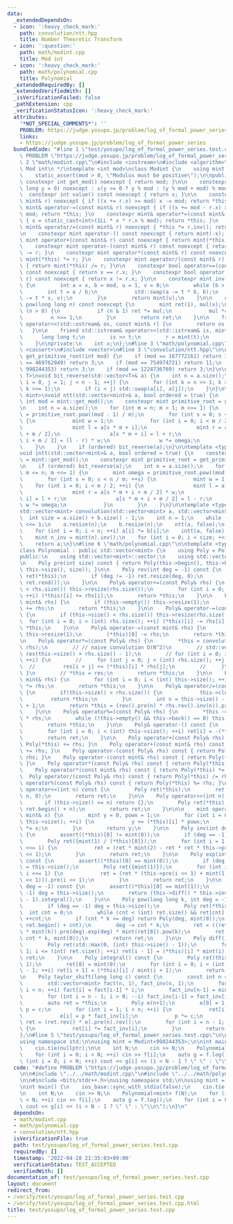 ```yaml
---
data:
  _extendedDependsOn:
  - icon: ':heavy_check_mark:'
    path: convolution/ntt.hpp
    title: Number Theoretic Transform
  - icon: ':question:'
    path: math/modint.cpp
    title: Mod int
  - icon: ':heavy_check_mark:'
    path: math/polynomial.cpp
    title: Polynomial
  _extendedRequiredBy: []
  _extendedVerifiedWith: []
  _isVerificationFailed: false
  _pathExtension: cpp
  _verificationStatusIcon: ':heavy_check_mark:'
  attributes:
    '*NOT_SPECIAL_COMMENTS*': ''
    PROBLEM: https://judge.yosupo.jp/problem/log_of_formal_power_series
    links:
    - https://judge.yosupo.jp/problem/log_of_formal_power_series
  bundledCode: "#line 1 \"test/yosupo/log_of_formal_power_series.test.cpp\"\n#define\
    \ PROBLEM \"https://judge.yosupo.jp/problem/log_of_formal_power_series\"\n\n#line\
    \ 2 \"math/modint.cpp\"\n#include <iostream>\n#include <algorithm>\n\n/*\n * @brief\
    \ Mod int\n */\ntemplate <int mod>\nclass Modint {\n    using mint = Modint;\n\
    \    static_assert(mod > 0, \"Modulus must be positive\");\n\npublic:\n    static\
    \ constexpr int get_mod() noexcept { return mod; }\n\n    constexpr Modint(long\
    \ long y = 0) noexcept : x(y >= 0 ? y % mod : (y % mod + mod) % mod) {}\n\n  \
    \  constexpr int value() const noexcept { return x; }\n\n    constexpr mint& operator+=(const\
    \ mint& r) noexcept { if ((x += r.x) >= mod) x -= mod; return *this; }\n    constexpr\
    \ mint& operator-=(const mint& r) noexcept { if ((x += mod - r.x) >= mod) x -=\
    \ mod; return *this; }\n    constexpr mint& operator*=(const mint& r) noexcept\
    \ { x = static_cast<int>(1LL * x * r.x % mod); return *this; }\n    constexpr\
    \ mint& operator/=(const mint& r) noexcept { *this *= r.inv(); return *this; }\n\
    \n    constexpr mint operator-() const noexcept { return mint(-x); }\n\n    constexpr\
    \ mint operator+(const mint& r) const noexcept { return mint(*this) += r; }\n\
    \    constexpr mint operator-(const mint& r) const noexcept { return mint(*this)\
    \ -= r; }\n    constexpr mint operator*(const mint& r) const noexcept { return\
    \ mint(*this) *= r; }\n    constexpr mint operator/(const mint& r) const noexcept\
    \ { return mint(*this) /= r; }\n\n    constexpr bool operator==(const mint& r)\
    \ const noexcept { return x == r.x; }\n    constexpr bool operator!=(const mint&\
    \ r) const noexcept { return x != r.x; }\n\n    constexpr mint inv() const noexcept\
    \ {\n        int a = x, b = mod, u = 1, v = 0;\n        while (b > 0) {\n    \
    \        int t = a / b;\n            std::swap(a -= t * b, b);\n            std::swap(u\
    \ -= t * v, v);\n        }\n        return mint(u);\n    }\n\n    constexpr mint\
    \ pow(long long n) const noexcept {\n        mint ret(1), mul(x);\n        while\
    \ (n > 0) {\n            if (n & 1) ret *= mul;\n            mul *= mul;\n   \
    \         n >>= 1;\n        }\n        return ret;\n    }\n\n    friend std::ostream&\
    \ operator<<(std::ostream& os, const mint& r) {\n        return os << r.x;\n \
    \   }\n\n    friend std::istream& operator>>(std::istream& is, mint& r) {\n  \
    \      long long t;\n        is >> t;\n        r = mint(t);\n        return is;\n\
    \    }\n\nprivate:\n    int x;\n};\n#line 3 \"math/polynomial.cpp\"\n#include\
    \ <cassert>\n#include <vector>\n#line 3 \"convolution/ntt.hpp\"\n\nconstexpr int\
    \ get_primitive_root(int mod) {\n    if (mod == 167772161) return 3;\n    if (mod\
    \ == 469762049) return 3;\n    if (mod == 754974721) return 11;\n    if (mod ==\
    \ 998244353) return 3;\n    if (mod == 1224736769) return 3;\n}\n\ntemplate <typename\
    \ T>\nvoid bit_reverse(std::vector<T>& a) {\n    int n = a.size();\n    for (int\
    \ i = 0, j = 1; j < n - 1; ++j) {\n        for (int k = n >> 1; k > (i ^= k);\
    \ k >>= 1);\n        if (i < j) std::swap(a[i], a[j]);\n    }\n}\n\ntemplate <typename\
    \ mint>\nvoid ntt(std::vector<mint>& a, bool ordered = true) {\n    constexpr\
    \ int mod = mint::get_mod();\n    constexpr mint primitive_root = get_primitive_root(mod);\n\
    \n    int n = a.size();\n    for (int m = n; m > 1; m >>= 1) {\n        mint omega\
    \ = primitive_root.pow((mod - 1) / m);\n        for (int s = 0; s < n / m; ++s)\
    \ {\n            mint w = 1;\n            for (int i = 0; i < m / 2; ++i) {\n\
    \                mint l = a[s * m + i];\n                mint r = a[s * m + i\
    \ + m / 2];\n                a[s * m + i] = l + r;\n                a[s * m +\
    \ i + m / 2] = (l - r) * w;\n                w *= omega;\n            }\n    \
    \    }\n    }\n    if (ordered) bit_reverse(a);\n}\n\ntemplate <typename mint>\n\
    void intt(std::vector<mint>& a, bool ordered = true) {\n    constexpr int mod\
    \ = mint::get_mod();\n    constexpr mint primitive_root = get_primitive_root(mod);\n\
    \n    if (ordered) bit_reverse(a);\n    int n = a.size();\n    for (int m = 2;\
    \ m <= n; m <<= 1) {\n        mint omega = primitive_root.pow((mod - 1) / m).inv();\n\
    \        for (int s = 0; s < n / m; ++s) {\n            mint w = 1;\n        \
    \    for (int i = 0; i < m / 2; ++i) {\n                mint l = a[s * m + i];\n\
    \                mint r = a[s * m + i + m / 2] * w;\n                a[s * m +\
    \ i] = l + r;\n                a[s * m + i + m / 2] = l - r;\n               \
    \ w *= omega;\n            }\n        }\n    }\n}\n\ntemplate <typename mint>\n\
    std::vector<mint> convolution(std::vector<mint> a, std::vector<mint> b) {\n  \
    \  int size = a.size() + b.size() - 1;\n    int n = 1;\n    while (n < size) n\
    \ <<= 1;\n    a.resize(n);\n    b.resize(n);\n    ntt(a, false);\n    ntt(b, false);\n\
    \    for (int i = 0; i < n; ++i) a[i] *= b[i];\n    intt(a, false);\n    a.resize(size);\n\
    \    mint n_inv = mint(n).inv();\n    for (int i = 0; i < size; ++i) a[i] *= n_inv;\n\
    \    return a;\n}\n#line 6 \"math/polynomial.cpp\"\n\ntemplate <typename mint>\n\
    class Polynomial : public std::vector<mint> {\n    using Poly = Polynomial;\n\n\
    public:\n    using std::vector<mint>::vector;\n    using std::vector<mint>::operator=;\n\
    \n    Poly pre(int size) const { return Poly(this->begin(), this->begin() + std::min((int)\
    \ this->size(), size)); }\n\n    Poly rev(int deg = -1) const {\n        Poly\
    \ ret(*this);\n        if (deg != -1) ret.resize(deg, 0);\n        return Poly(ret.rbegin(),\
    \ ret.rend());\n    }\n\n    Poly& operator+=(const Poly& rhs) {\n        if (this->size()\
    \ < rhs.size()) this->resize(rhs.size());\n        for (int i = 0; i < (int) rhs.size();\
    \ ++i) (*this)[i] += rhs[i];\n        return *this;\n    }\n\n    Poly& operator+=(const\
    \ mint& rhs) {\n        if (this->empty()) this->resize(1);\n        (*this)[0]\
    \ += rhs;\n        return *this;\n    }\n\n    Poly& operator-=(const Poly& rhs)\
    \ {\n        if (this->size() < rhs.size()) this->resize(rhs.size());\n      \
    \  for (int i = 0; i < (int) rhs.size(); ++i) (*this)[i] -= rhs[i];\n        return\
    \ *this;\n    }\n\n    Poly& operator-=(const mint& rhs) {\n        if (this->empty())\
    \ this->resize(1);\n        (*this)[0] -= rhs;\n        return *this;\n    }\n\
    \n    Poly& operator*=(const Poly& rhs) {\n        *this = convolution(*this,\
    \ rhs);\n        // // naive convolution O(N^2)\n        // std::vector<mint>\
    \ res(this->size() + rhs.size() - 1);\n        // for (int i = 0; i < (int) this->size();\
    \ ++i) {\n        //     for (int j = 0; j < (int) rhs.size(); ++j) {\n      \
    \  //         res[i + j] += (*this)[i] * rhs[j];\n        //     }\n        //\
    \ }\n        // *this = res;\n        return *this;\n    }\n\n    Poly& operator*=(const\
    \ mint& rhs) {\n        for (int i = 0; i < (int) this->size(); ++i) (*this)[i]\
    \ *= rhs;\n        return *this;\n    }\n\n    Poly& operator/=(const Poly& rhs)\
    \ {\n        if(this->size() < rhs.size()) {\n            this->clear();\n   \
    \         return *this;\n        }\n        int n = this->size() - rhs.size()\
    \ + 1;\n        return *this = (rev().pre(n) * rhs.rev().inv(n)).pre(n).rev(n);\n\
    \    }\n\n    Poly& operator%=(const Poly& rhs) {\n        *this -= *this / rhs\
    \ * rhs;\n        while (!this->empty() && this->back() == 0) this->pop_back();\n\
    \        return *this;\n    }\n\n    Poly& operator-() const {\n        Poly ret(this->size());\n\
    \        for (int i = 0; i < (int) this->size(); ++i) ret[i] = -(*this)[i];\n\
    \        return ret;\n    }\n\n    Poly operator+(const Poly& rhs) const { return\
    \ Poly(*this) += rhs; }\n    Poly operator+(const mint& rhs) const { return Poly(*this)\
    \ += rhs; }\n    Poly operator-(const Poly& rhs) const { return Poly(*this) -=\
    \ rhs; }\n    Poly operator-(const mint& rhs) const { return Poly(*this) -= rhs;\
    \ }\n    Poly operator*(const Poly& rhs) const { return Poly(*this) *= rhs; }\n\
    \    Poly operator*(const mint& rhs) const { return Poly(*this) *= rhs; }\n  \
    \  Poly operator/(const Poly& rhs) const { return Poly(*this) /= rhs; }\n    Poly\
    \ operator%(const Poly& rhs) const { return Poly(*this) %= rhs; }\n\n    Poly\
    \ operator<<(int n) const {\n        Poly ret(*this);\n        ret.insert(ret.begin(),\
    \ n, 0);\n        return ret;\n    }\n\n    Poly operator>>(int n) const {\n \
    \       if (this->size() <= n) return {};\n        Poly ret(*this);\n        ret.erase(ret.begin(),\
    \ ret.begin() + n);\n        return ret;\n    }\n\n\n    mint operator()(const\
    \ mint& x) {\n        mint y = 0, powx = 1;\n        for (int i = 0; i < (int)\
    \ this->size(); ++i) {\n            y += (*this)[i] * powx;\n            powx\
    \ *= x;\n        }\n        return y;\n    }\n\n    Poly inv(int deg = -1) const\
    \ {\n        assert((*this)[0] != mint(0));\n        if (deg == -1) deg = this->size();\n\
    \        Poly ret({mint(1) / (*this)[0]});\n        for (int i = 1; i < deg; i\
    \ <<= 1) {\n            ret = (ret * mint(2) - ret * ret * this->pre(i << 1)).pre(i\
    \ << 1);\n        }\n        return ret;\n    }\n\n    Poly exp(int deg = -1)\
    \ const {\n        assert((*this)[0] == mint(0));\n        if (deg == -1) deg\
    \ = this->size();\n        Poly ret({mint(1)});\n        for (int i = 1; i < deg;\
    \ i <<= 1) {\n            ret = (ret * (this->pre(i << 1) + mint(1) - ret.log(i\
    \ << 1))).pre(i << 1);\n        }\n        return ret;\n    }\n\n    Poly log(int\
    \ deg = -1) const {\n        assert((*this)[0] == mint(1));\n        if (deg ==\
    \ -1) deg = this->size();\n        return (this->diff() * this->inv(deg)).pre(deg\
    \ - 1).integral();\n    }\n\n    Poly pow(long long k, int deg = -1) const {\n\
    \        if (deg == -1) deg = this->size();\n        Poly ret(*this);\n      \
    \  int cnt = 0;\n        while (cnt < (int) ret.size() && ret[cnt] == mint(0))\
    \ ++cnt;\n        if (cnt * k >= deg) return Poly(deg, mint(0));\n        ret.erase(ret.begin(),\
    \ ret.begin() + cnt);\n        deg -= cnt * k;\n        ret = ((ret * mint(ret[0]).inv()).log(deg)\
    \ * mint(k)).pre(deg).exp(deg) * mint(ret[0]).pow(k);\n        ret.insert(ret.begin(),\
    \ cnt * k, mint(0));\n        return ret;\n    }\n\n    Poly diff() const {\n\
    \        Poly ret(std::max(0, (int) this->size() - 1));\n        for (int i =\
    \ 1; i <= (int) ret.size(); ++i) ret[i - 1] = (*this)[i] * mint(i);\n        return\
    \ ret;\n    }\n\n    Poly integral() const {\n        Poly ret(this->size() +\
    \ 1);\n        ret[0] = mint(0);\n        for (int i = 0; i < (int) ret.size()\
    \ - 1; ++i) ret[i + 1] = (*this)[i] / mint(i + 1);\n        return ret;\n    }\n\
    \n    Poly taylor_shift(long long c) const {\n        const int n = this->size();\n\
    \        std::vector<mint> fact(n, 1), fact_inv(n, 1);\n        for (int i = 1;\
    \ i < n; ++i) fact[i] = fact[i-1] * i;\n        fact_inv[n-1] = mint(1) / fact[n-1];\n\
    \        for (int i = n - 1; i > 0; --i) fact_inv[i-1] = fact_inv[i] * i;\n\n\
    \        auto ret = *this;\n        Poly e(n+1);\n        e[0] = 1;\n        mint\
    \ p = c;\n        for (int i = 1; i < n; ++i) {\n            ret[i] *= fact[i];\n\
    \            e[i] = p * fact_inv[i];\n            p *= c;\n        }\n       \
    \ ret = (ret.rev() * e).pre(n).rev();\n        for (int i = n - 1; i >= 0; --i)\
    \ {\n            ret[i] *= fact_inv[i];\n        }\n        return ret;\n    }\n\
    };\n#line 5 \"test/yosupo/log_of_formal_power_series.test.cpp\"\n\n#include <bits/stdc++.h>\n\
    using namespace std;\n\nusing mint = Modint<998244353>;\n\nint main() {\n    ios_base::sync_with_stdio(false);\n\
    \    cin.tie(nullptr);\n\n    int N;\n    cin >> N;\n    Polynomial<mint> f(N);\n\
    \    for (int i = 0; i < N; ++i) cin >> f[i];\n    auto g = f.log();\n    for\
    \ (int i = 0; i < N; ++i) cout << g[i] << (i < N - 1 ? \" \" : \"\\n\");\n}\n"
  code: "#define PROBLEM \"https://judge.yosupo.jp/problem/log_of_formal_power_series\"\
    \n\n#include \"../../math/modint.cpp\"\n#include \"../../math/polynomial.cpp\"\
    \n\n#include <bits/stdc++.h>\nusing namespace std;\n\nusing mint = Modint<998244353>;\n\
    \nint main() {\n    ios_base::sync_with_stdio(false);\n    cin.tie(nullptr);\n\
    \n    int N;\n    cin >> N;\n    Polynomial<mint> f(N);\n    for (int i = 0; i\
    \ < N; ++i) cin >> f[i];\n    auto g = f.log();\n    for (int i = 0; i < N; ++i)\
    \ cout << g[i] << (i < N - 1 ? \" \" : \"\\n\");\n}\n"
  dependsOn:
  - math/modint.cpp
  - math/polynomial.cpp
  - convolution/ntt.hpp
  isVerificationFile: true
  path: test/yosupo/log_of_formal_power_series.test.cpp
  requiredBy: []
  timestamp: '2022-04-28 21:35:03+09:00'
  verificationStatus: TEST_ACCEPTED
  verifiedWith: []
documentation_of: test/yosupo/log_of_formal_power_series.test.cpp
layout: document
redirect_from:
- /verify/test/yosupo/log_of_formal_power_series.test.cpp
- /verify/test/yosupo/log_of_formal_power_series.test.cpp.html
title: test/yosupo/log_of_formal_power_series.test.cpp
---
```

